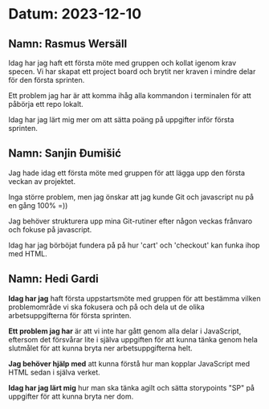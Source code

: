 # Datum: 2023-12-10

## Namn: Rasmus Wersäll

Idag har jag haft ett första möte med gruppen och kollat igenom krav specen. Vi har skapat ett project board och brytit ner kraven i mindre delar för den första sprinten.

Ett problem jag har är att komma ihåg alla kommandon i terminalen för att påbörja ett repo lokalt.

Idag har jag lärt mig mer om att sätta poäng på uppgifter inför första sprinten.

## Namn: Sanjin Đumišić

Jag hade idag ett första möte med gruppen för att lägga upp den första veckan av projektet.

Inga större problem, men jag önskar att jag kunde Git och javascript nu på en gång 100% =))

Jag behöver strukturera upp mina Git-rutiner efter någon veckas frånvaro och fokuse på javascript.

Idag har jag börböjat fundera på på hur 'cart' och 'checkout' kan funka ihop med HTML.

## Namn: Hedi Gardi

**Idag har jag** haft första uppstartsmöte med gruppen för att bestämma vilken problemområde vi ska fokusera och på och dela ut de olika arbetsuppgifterna för första sprinten.

**Ett problem jag har** är att vi inte har gått genom alla delar i JavaScript, eftersom det försvårar lite i själva uppgiften för att kunna tänka genom hela slutmålet för att kunna bryta ner arbetsuppgifterna helt.

**Jag behöver hjälp med** att kunna förstå hur man kopplar JavaScript med HTML sedan i själva verket.

**Idag har jag lärt mig** hur man ska tänka agilt och sätta storypoints "SP" på uppgifter för att kunna bryta ner dom.
